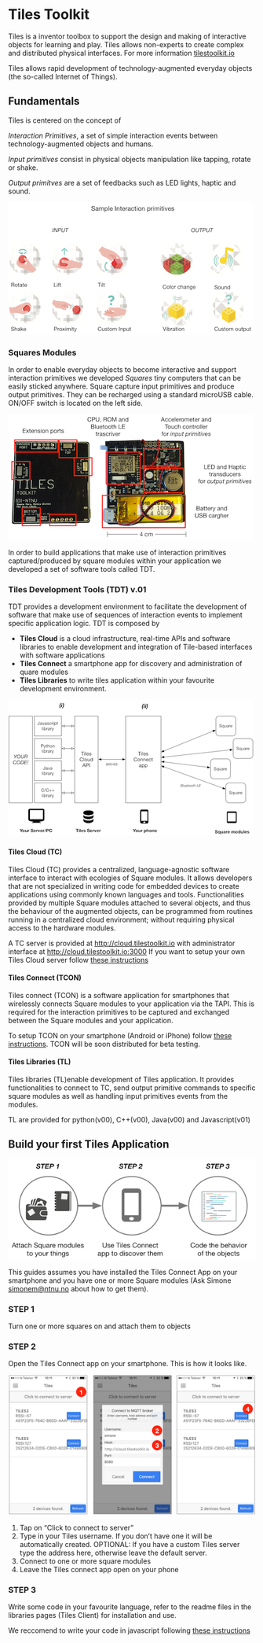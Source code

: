 # Tiles Toolkit 

Tiles is a inventor toolbox to support the design and making of interactive objects for learning and play. Tiles allows non-experts to create complex and distributed physical interfaces. For more information [tilestoolkit.io](http://tilestoolkit.io)

Tiles allows rapid development of technology-augmented everyday objects (the so-called Internet of Things).

## Fundamentals

Tiles is centered on the concept of 

*Interaction Primitives*, a set of simple interaction events between technology-augmented objects and humans. 

*Input primitives* consist in physical objects manipulation like tapping, rotate or shake. 

*Output primitves* are a set of feedbacks such as LED lights, haptic and sound.

![Interaction Primitive](imgs/primitives.png)

### Squares Modules

In order to enable everyday objects to become interactive and support interaction primitives we developed *Squares* tiny computers that can be easily sticked anywhere. Square capture input primitives and produce output primitives. They can be recharged using a standard microUSB cable. ON/OFF switch is located on the left side.

![Squares modules](imgs/squares.png)

In order to build applications that make use of interaction primitives captured/produced by square modules within your application we developed a set of software tools called TDT.

### Tiles Development Tools (TDT) v.01

TDT provides a development environment to facilitate the development of software that make use of sequences of interaction events to implement specific application logic. TDT is composed by 
- **Tiles Cloud** is a cloud infrastructure, real-time APIs and software libraries to enable development and integration of Tile-based interfaces with software applications
- **Tiles Connect** a smartphone app for discovery and administration of quare modules 
- **Tiles Libraries** to write tiles application within your favourite development environment.

![alt text](imgs/TDT.png)

#### Tiles Cloud (TC)

Tiles Cloud (TC) provides a centralized, language-agnostic software interface to interact with ecologies of Square modules. It allows developers that are not specialized in writing code for embedded devices to create applications using commonly known languages and tools. Functionalities provided by multiple Square modules attached to several objects, and thus the behaviour of the augmented objects, can be programmed from routines running in a centralized cloud environment; without requiring physical access to the hardware modules. 

A TC server is provided at http://cloud.tilestoolkit.io with administrator interface at http://cloud.tilestoolkit.io:3000
If you want to setup your own Tiles Cloud server follow [these instructions](https://github.com/simonem/tiles-dev-sw/tree/master/Tiles%20CLOUD/api-server)

#### Tiles Connect (TCON)

Tiles connect (TCON) is a software application for smartphones that wirelessly connects Square modules to your application via the TAPI. This is required for the interaction primitives to be captured and exchanged between the Square modules and your application. 

To setup TCON on your smartphone (Android or iPhone) follow [these instructions](https://github.com/simonem/tiles-dev-sw/tree/master/Tiles%20MOBILE). TCON will be soon distributed for beta testing.

#### Tiles Libraries (TL)

Tiles libraries (TL)enable development of Tiles application. It provides functionalities to connect to TC, send output primitive commands to specific square modules as well as handling input primitives events from the modules.

TL are provided for python(v00), C++(v00), Java(v00) and Javascript(v01)

## Build your first Tiles Application

![Tiles Development process](imgs/dev_process.png)

This guides assumes you have installed the Tiles Connect App on your smartphone and you have one or more Square modules (Ask Simone simonem@ntnu.no about how to get them).

### STEP 1

Turn one or more squares on and attach them to objects

### STEP 2 

Open the Tiles Connect app on your smartphone. This is how it looks like.

![Tiles Connect App](imgs/tiles_connect.png)

1. Tap on “Click to connect to server” 
2. Type in your Tiles username. If you don’t have one it will be automatically created. OPTIONAL: If you have a custom Tiles server type the address here, otherwise leave the default server.
3. Connect to one or more square modules
4. Leave the Tiles connect app open on your phone

### STEP 3

Write some code in your favourite language, refer to the readme files in the libraries pages (Tiles Client) for installation and use. 

We reccomend to write your code in javascript following [these instructions](https://github.com/simonem/tiles-dev-sw/tree/master/Tiles%20CLIENTS/js)
